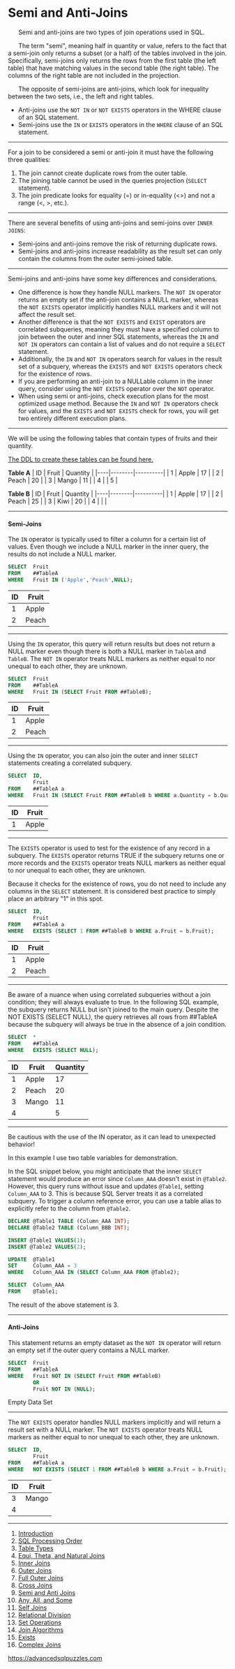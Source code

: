 # Semi and Anti-Joins

&nbsp;&nbsp;&nbsp;&nbsp;&nbsp;&nbsp;Semi and anti-joins are two types of join operations used in SQL.

&nbsp;&nbsp;&nbsp;&nbsp;&nbsp;&nbsp;The term "semi", meaning half in quantity or value, refers to the fact that a semi-join only returns a subset (or a half) of the tables involved in the join.  Specifically, semi-joins only returns the rows from the first table (the left table) that have matching values in the second table (the right table). The columns of the right table are not included in the projection.

&nbsp;&nbsp;&nbsp;&nbsp;&nbsp;&nbsp;The opposite of semi-joins are anti-joins, which look for inequality between the two sets, i.e., the left and right tables.

*  Anti-joins use the `NOT IN` or `NOT EXISTS` operators in the WHERE clause of an SQL statement.    
*  Semi-joins use the `IN` or `EXISTS` operators in the `WHERE` clause of an SQL statement.

---

For a join to be considered a semi or anti-join it must have the following three qualities:

1)	The join cannot create duplicate rows from the outer table.
2)	The joining table cannot be used in the queries projection (`SELECT` statement).
3)	The join predicate looks for equality (=) or in-equality (<>) and not a range (<, >, etc.).

---

There are several benefits of using anti-joins and semi-joins over `INNER JOINS`:

*  Semi-joins and anti-joins remove the risk of returning duplicate rows.
*  Semi-joins and anti-joins increase readability as the result set can only contain the columns from the outer semi-joined table.

---

Semi-joins and anti-joins have some key differences and considerations.

*  One difference is how they handle NULL markers. The `NOT IN` operator returns an empty set if the anti-join contains a NULL marker, whereas the `NOT EXISTS` operator implicitly handles NULL markers and it will not affect the result set.
*  Another difference is that the `NOT EXISTS` and `EXIST` operators are correlated subqueries, meaning they must have a specified column to join between the outer and inner SQL statements, whereas the `IN` and `NOT IN` operators can contain a list of values and do not require a `SELECT` statement.
*  Additionally, the `IN` and `NOT IN` operators search for values in the result set of a subquery, whereas the `EXISTS` and `NOT EXISTS` operators check for the existence of rows.
*  If you are performing an anti-join to a NULLable column in the inner query, consider using the `NOT EXISTS` operator over the `NOT` operator.
*  When using semi or anti-joins, check execution plans for the most optimized usage method.  Because the `IN` and `NOT IN` operators check for values, and the `EXISTS` and `NOT EXISTS` check for rows, you will get two entirely different execution plans.

----------------------------------------------------------------------------------------

We will be using the following tables that contain types of fruits and their quantity.  

[The DDL to create these tables can be found here.](Sample%20Data.md)

**Table A**
| ID | Fruit  | Quantity |
|----|--------|----------|
|  1 | Apple  |       17 |
|  2 | Peach  |       20 |
|  3 | Mango  |       11 |
|  4 | <NULL> |        5 |
  
**Table B**
| ID | Fruit  | Quantity |
|----|--------|----------|
|  1 | Apple  | 17       |
|  2 | Peach  | 25       |
|  3 | Kiwi   | 20       |
|  4 | <NULL> | <NULL>   |
        
----------------------------------------------------------------------------------------
        
#### Semi-Joins

The `IN` operator is typically used to filter a column for a certain list of values.  Even though we include a NULL marker in the inner query, the results do not include a NULL marker.

```sql
SELECT  Fruit
FROM    ##TableA
WHERE   Fruit IN ('Apple','Peach',NULL);
```

| ID | Fruit |
|----|-------|
|  1 | Apple |
|  2 | Peach |

----------------------------------------------------------------------------------------

Using the `IN` operator, this query will return results but does not return a NULL marker even though there is both a NULL marker in `TableA` and `TableB`.  The `NOT IN` operator treats NULL markers as neither equal to nor unequal to each other, they are unknown. 

```sql
SELECT  Fruit
FROM    ##TableA
WHERE   Fruit IN (SELECT Fruit FROM ##TableB);
```

| ID | Fruit |
|----|-------|
|  1 | Apple |
|  2 | Peach |

----------------------------------------------------------------------------------------

Using the `IN` operator, you can also join the outer and inner `SELECT` statements creating a correlated subquery.

```sql
SELECT  ID,
        Fruit
FROM    ##TableA a
WHERE   Fruit IN (SELECT Fruit FROM ##TableB b WHERE a.Quantity = b.Quantity);
```

| ID | Fruit |
|----|-------|
|  1 | Apple |

----------------------------------------------------------------------------------------

The `EXISTS` operator is used to test for the existence of any record in a subquery. The `EXISTS` operator returns TRUE if the subquery returns one or more records and the `EXISTS` operator treats NULL markers as neither equal to nor unequal to each other, they are unknown. 

Because it checks for the existence of rows, you do not need to include any columns in the `SELECT` statement. It is considered best practice to simply place an arbitrary "1" in this spot.

```sql
SELECT  ID,
        Fruit
FROM    ##TableA a 
WHERE   EXISTS (SELECT 1 FROM ##TableB b WHERE a.Fruit = b.Fruit);
```

| ID | Fruit |
|----|-------|
|  1 | Apple |
|  2 | Peach |

----------------------------------------------------------------------------------------

Be aware of a nuance when using correlated subqueries without a join condition; they will always evaluate to true. In the following SQL example, the subquery returns NULL but isn't joined to the main query. Despite the NOT EXISTS (SELECT NULL), the query retrieves all rows from ##TableA because the subquery will always be true in the absence of a join condition.

```sql
SELECT  *
FROM    ##TableA
WHERE   EXISTS (SELECT NULL);
```

| ID | Fruit  | Quantity |
|----|--------|----------|
|  1 | Apple  |       17 |
|  2 | Peach  |       20 |
|  3 | Mango  |       11 |
|  4 | <NULL> |        5 |

----------------------------------------------------------------------------------------

Be cautious with the use of the IN operator, as it can lead to unexpected behavior!

In this example I use two table variables for demonstration.

In the SQL snippet below, you might anticipate that the inner `SELECT` statement would produce an error since `Column_AAA` doesn't exist in `@Table2`. However, this query runs without issue and updates `@Table1`, setting `Column_AAA` to 3. This is because SQL Server treats it as a correlated subquery. To trigger a column reference error, you can use a table alias to explicitly refer to the column from `@Table2`.

```sql
DECLARE @Table1 TABLE (Column_AAA INT);
DECLARE @Table2 TABLE (Column_BBB INT);

INSERT @Table1 VALUES(1);
INSERT @Table2 VALUES(2);

UPDATE  @Table1
SET     Column_AAA = 3
WHERE   Column_AAA IN (SELECT Column_AAA FROM @Table2);

SELECT  Column_AAA
FROM    @Table1;
```

The result of the above statement is 3.

----------------------------------------------------------------------------------------

#### Anti-Joins

This statement returns an empty dataset as the `NOT IN` operator will return an empty set if the outer query contains a NULL marker.

```sql
SELECT  Fruit
FROM    ##TableA
WHERE   Fruit NOT IN (SELECT Fruit FROM ##TableB)
        OR
        Fruit NOT IN (NULL);
```
Empty Data Set

----------------------------------------------------------------------------------------

The `NOT EXISTS` operator handles NULL markers implicitly and will return a result set with a NULL marker.  The `NOT EXISTS` operator treats NULL markers as neither equal to nor unequal to each other, they are unknown. 

```sql
SELECT  ID,
        Fruit
FROM    ##TableA a
WHERE   NOT EXISTS (SELECT 1 FROM ##TableB b WHERE a.Fruit = b.Fruit);
```

| ID | Fruit  |
|----|--------|
|  3 | Mango  |
|  4 | <NULL> |

---------------------------------------------------------

1. [Introduction](01%20-%20Introduction.md)
2. [SQL Processing Order](02%20-%20SQL%20Query%20Processing%20Order.md)
3. [Table Types](03%20-%20Table%20Types.md)
4. [Equi, Theta, and Natural Joins](04%20-%20Equi%2C%20Theta%2C%20and%20Natural%20Joins.md)
5. [Inner Joins](05%20-%20Inner%20Join.md)
6. [Outer Joins](06%20-%20Outer%20Joins.md)
7. [Full Outer Joins](07%20-%20Full%20Outer%20Join.md)
8. [Cross Joins](08%20-%20Cross%20Join.md)
9. [Semi and Anti Joins](09%20-%20Semi%20and%20Anti%20Joins.md)
10. [Any, All, and Some](10%20-%20Any%2C%20All%2C%20and%20Some.md)
11. [Self Joins](11%20-%20Self%20Join.md)
12. [Relational Division](12%20-%20Relational%20Division.md)
13. [Set Operations](13%20-%20Set%20Operations.md)
14. [Join Algorithms](14%20-%20Join%20Algorithms.md)
15. [Exists](15%20-%20Exists.md)
16. [Complex Joins](16%20-%20Complex%20Joins.md)

https://advancedsqlpuzzles.com

